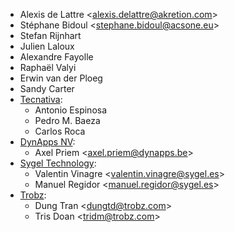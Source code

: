 - Alexis de Lattre \<<alexis.delattre@akretion.com>\>
- Stéphane Bidoul \<<stephane.bidoul@acsone.eu>\>
- Stefan Rijnhart
- Julien Laloux
- Alexandre Fayolle
- Raphaël Valyi
- Erwin van der Ploeg
- Sandy Carter
- [Tecnativa](https://www.tecnativa.com):
  - Antonio Espinosa
  - Pedro M. Baeza
  - Carlos Roca
- [DynApps NV](https://www.dynapps.be):
  - Axel Priem \<<axel.priem@dynapps.be>\>
- [Sygel Technology](https://www.sygel.es):
  - Valentin Vinagre \<<valentin.vinagre@sygel.es>\>
  - Manuel Regidor \<<manuel.regidor@sygel.es>\>
- [Trobz](https://trobz.com):
  - Dung Tran \<<dungtd@trobz.com>\>
  - Tris Doan \<<tridm@trobz.com>\>
